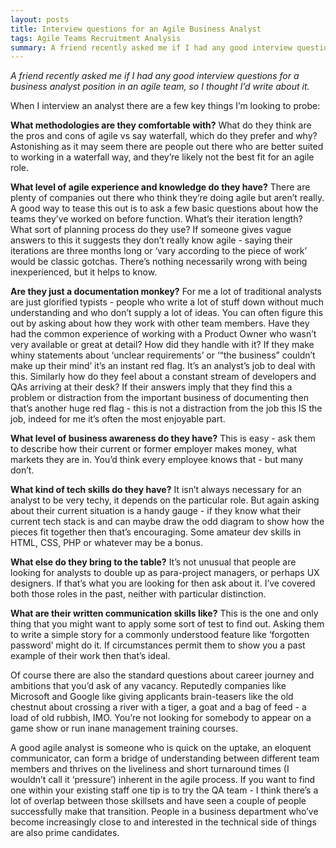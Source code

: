 ```yaml
---
layout: posts
title: Interview questions for an Agile Business Analyst
tags: Agile Teams Recruitment Analysis
summary: A friend recently asked me if I had any good interview questions for a business analyst position in an agile team, so I thought I’d write about it.
---
```


*A friend recently asked me if I had any good interview questions for a business analyst position in an agile team, so I thought I’d write about it.*

When I interview an analyst there are a few key things I’m looking to probe:

**What methodologies are they comfortable with?** What do they think are the pros and cons of agile vs say waterfall, which do they prefer and why? Astonishing as it may seem there are people out there who are better suited to working in a waterfall way, and they’re likely not the best fit for an agile role.

**What level of agile experience and knowledge do they have?** There are plenty of companies out there who think they’re doing agile but aren’t really. A good way to tease this out is to ask a few basic questions about how the teams they’ve worked on before function. What’s their iteration length? What sort of planning process do they use? If someone gives vague answers to this it suggests they don’t really know agile - saying their iterations are three months long or ‘vary according to the piece of work’ would be classic gotchas. There’s nothing necessarily wrong with being inexperienced, but it helps to know.

**Are they just a documentation monkey?** For me a lot of traditional analysts are just glorified typists - people who write a lot of stuff down without much understanding and who don’t supply a lot of ideas. You can often figure this out by asking about how they work with other team members. Have they had the common experience of working with a Product Owner who wasn’t very available or great at detail? How did they handle with it? If they make whiny statements about ‘unclear requirements’ or ‘“the business” couldn’t make up their mind’ it’s an instant red flag. It’s an analyst’s job to deal with this. Similarly how do they feel about a constant stream of developers and QAs arriving at their desk? If their answers imply that they find this a problem or distraction from the important business of documenting then that’s another huge red flag - this is not a distraction from the job this IS the job, indeed for me it’s often the most enjoyable part.

**What level of business awareness do they have?** This is easy - ask them to describe how their current or former employer makes money, what markets they are in. You’d think every employee knows that - but many don’t.

**What kind of tech skills do they have?** It isn’t always necessary for an analyst to be very techy, it depends on the particular role. But again asking about their current situation is a handy gauge - if they know what their current tech stack is and can maybe draw the odd diagram to show how the pieces fit together then that’s encouraging. Some amateur dev skills in HTML, CSS, PHP or whatever may be a bonus.

**What else do they bring to the table?** It’s not unusual that people are looking for analysts to double up as para-project managers, or perhaps UX designers. If that’s what you are looking for then ask about it. I’ve covered both those roles in the past, neither with particular distinction.

**What are their written communication skills like?** This is the one and only thing that you might want to apply some sort of test to find out. Asking them to write a simple story for a commonly understood feature like ‘forgotten password’ might do it. If circumstances permit them to show you a past example of their work then that’s ideal.

Of course there are also the standard questions about career journey and ambitions that you’d ask of any vacancy. Reputedly companies like Microsoft and Google like giving applicants brain-teasers like the old chestnut about crossing a river with a tiger, a goat and a bag of feed - a load of old rubbish, IMO. You’re not looking for somebody to appear on a game show or run inane management training courses.

A good agile analyst is someone who is quick on the uptake, an eloquent communicator, can form a bridge of understanding between different team members and thrives on the liveliness and short turnaround times (I wouldn’t call it ‘pressure’) inherent in the agile process. If you want to find one within your existing staff one tip is to try the QA team - I think there’s a lot of overlap between those skillsets and have seen a couple of people successfully make that transition. People in a business department who’ve become increasingly close to and interested in the technical side of things are also prime candidates.